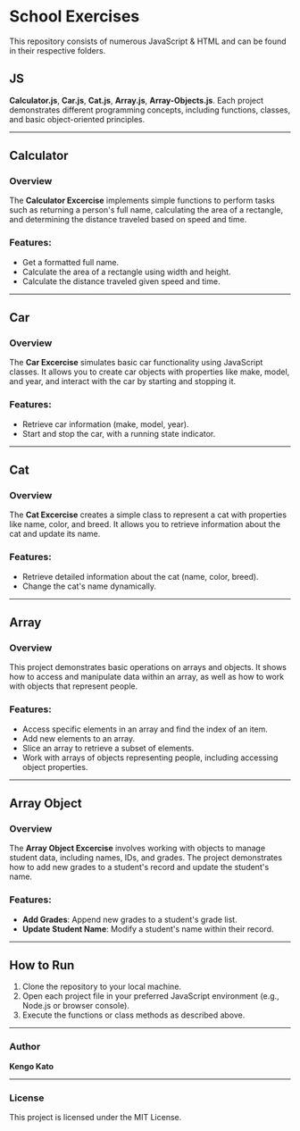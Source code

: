 # School Exercises

This repository consists of numerous JavaScript & HTML and can be found in their respective folders. 

## JS
**Calculator.js**, **Car.js**, **Cat.js**, **Array.js**, **Array-Objects.js**. Each project demonstrates different programming concepts, including functions, classes, and basic object-oriented principles.

---

## Calculator

### Overview
The **Calculator Excercise** implements simple functions to perform tasks such as returning a person's full name, calculating the area of a rectangle, and determining the distance traveled based on speed and time.

### Features:
- Get a formatted full name.
- Calculate the area of a rectangle using width and height.
- Calculate the distance traveled given speed and time.

---

## Car 

### Overview
The **Car Excercise** simulates basic car functionality using JavaScript classes. It allows you to create car objects with properties like make, model, and year, and interact with the car by starting and stopping it.

### Features:
- Retrieve car information (make, model, year).
- Start and stop the car, with a running state indicator.

---

## Cat 

### Overview
The **Cat Excercise** creates a simple class to represent a cat with properties like name, color, and breed. It allows you to retrieve information about the cat and update its name.

### Features:
- Retrieve detailed information about the cat (name, color, breed).
- Change the cat's name dynamically.

---

## Array

### Overview
This project demonstrates basic operations on arrays and objects. It shows how to access and manipulate data within an array, as well as how to work with objects that represent people.

### Features:
- Access specific elements in an array and find the index of an item.
- Add new elements to an array.
- Slice an array to retrieve a subset of elements.
- Work with arrays of objects representing people, including accessing object properties.

---

## Array Object

### Overview
The **Array Object Excercise** involves working with objects to manage student data, including names, IDs, and grades. The project demonstrates how to add new grades to a student's record and update the student's name.

### Features:
- **Add Grades**: Append new grades to a student's grade list.
- **Update Student Name**: Modify a student's name within their record.

---

## How to Run

1. Clone the repository to your local machine.
2. Open each project file in your preferred JavaScript environment (e.g., Node.js or browser console).
3. Execute the functions or class methods as described above.

---

### Author
**Kengo Kato**

---

### License
This project is licensed under the MIT License.
